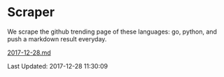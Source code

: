# Scraper

We scrape the github trending page of these languages: go, python, and push a markdown result everyday.

[2017-12-28.md](https://github.com/borays/Scraper/blob/master/2017-12-28.md)

Last Updated: 2017-12-28 11:30:09